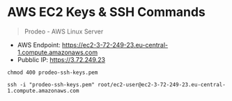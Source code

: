 # AWS EC2 Keys & SSH Commands
> Prodeo - AWS Linux Server
- AWS Endpoint: https://ec2-3-72-249-23.eu-central-1.compute.amazonaws.com
- Pubblic IP: https://3.72.249.23

```
chmod 400 prodeo-ssh-keys.pem
```
```
ssh -i "prodeo-ssh-keys.pem" root/ec2-user@ec2-3-72-249-23.eu-central-1.compute.amazonaws.com
```


